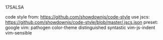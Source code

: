 17SALSA


code style from: https://github.com/showdownjs/code-style
use jscs: 
  https://github.com/showdownjs/code-style/blob/master/.jscs.json
  preset: google
vim:
  pathogen
  color-theme distinguished
  syntastic vim-js-indent vim-sensible


